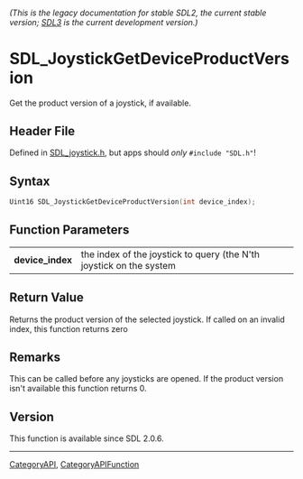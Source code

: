 ###### (This is the legacy documentation for stable SDL2, the current stable version; [SDL3](https://wiki.libsdl.org/SDL3/) is the current development version.)
# SDL_JoystickGetDeviceProductVersion

Get the product version of a joystick, if available.

## Header File

Defined in [SDL_joystick.h](https://github.com/libsdl-org/SDL/blob/SDL2/include/SDL_joystick.h), but apps should _only_ `#include "SDL.h"`!

## Syntax

```c
Uint16 SDL_JoystickGetDeviceProductVersion(int device_index);

```

## Function Parameters

|                      |                                                                     |
| -------------------- | ------------------------------------------------------------------- |
| **device_index**     | the index of the joystick to query (the N'th joystick on the system |

## Return Value

Returns the product version of the selected joystick. If called on an
invalid index, this function returns zero

## Remarks

This can be called before any joysticks are opened. If the product version
isn't available this function returns 0.

## Version

This function is available since SDL 2.0.6.

----
[CategoryAPI](CategoryAPI), [CategoryAPIFunction](CategoryAPIFunction)

